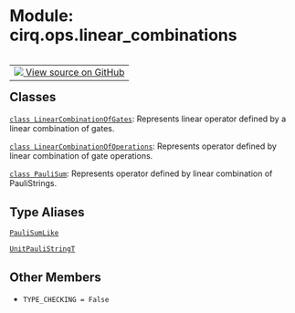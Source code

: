 <div itemscope itemtype="http://developers.google.com/ReferenceObject">
<meta itemprop="name" content="cirq.ops.linear_combinations" />
<meta itemprop="path" content="Stable" />
<meta itemprop="property" content="TYPE_CHECKING"/>
</div>

# Module: cirq.ops.linear_combinations

<!-- Insert buttons and diff -->

<table class="tfo-notebook-buttons tfo-api" align="left">

<td>
  <a target="_blank" href="https://github.com/quantumlib/cirq/tree/master/cirq/ops/linear_combinations.py">
    <img src="https://www.tensorflow.org/images/GitHub-Mark-32px.png" />
    View source on GitHub
  </a>
</td>
</table>







## Classes

[`class LinearCombinationOfGates`](../../cirq/ops/LinearCombinationOfGates.md): Represents linear operator defined by a linear combination of gates.

[`class LinearCombinationOfOperations`](../../cirq/ops/LinearCombinationOfOperations.md): Represents operator defined by linear combination of gate operations.

[`class PauliSum`](../../cirq/ops/PauliSum.md): Represents operator defined by linear combination of PauliStrings.

## Type Aliases

[`PauliSumLike`](../../cirq/ops/PauliSumLike.md)

[`UnitPauliStringT`](../../cirq/ops/linear_combinations/UnitPauliStringT.md)

## Other Members

* `TYPE_CHECKING = False` <a id="TYPE_CHECKING"></a>
